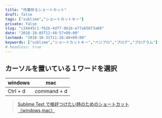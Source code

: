 ```yaml
---
title: "作業捗るショートカット"
draft: false
tags: ["sublime","ショートカットキー"]
private: false
slug: "c24445c1-f62b-4df7-961b-e77a656f3a60"
date: "2018-10-05T12:48:57+09:00"
lastmod: "2018-10-31T11:26:48+09:00"
keywords: ["sublime","ショートカットキー","ベジプロ","プログ","プログラム"]
# headless: true
---
```


## カーソルを置いている１ワードを選択
|windows|mac|
|--|--|
|Ctrl + d|command + d|

> [Sublime Text で格好つけたい時のためのショートカット（windows,mac）](https://qiita.com/nnmr/items/3fee9cdef2833f661029)
